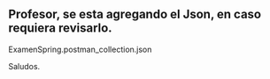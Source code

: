 ## Profesor, se esta agregando el Json, en caso requiera revisarlo.

ExamenSpring.postman_collection.json
    
Saludos.
